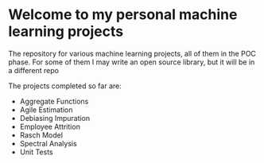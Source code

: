# Welcome to my personal machine learning projects
The repository for various machine learning projects, all of them in the POC phase. For some of them I may write an open source library, but it will be in a different repo

The projects completed so far are:
* Aggregate Functions
* Agile Estimation
* Debiasing Impuration
* Employee Attrition
* Rasch Model
* Spectral Analysis
* Unit Tests
